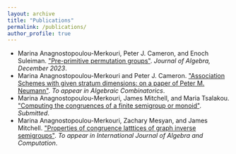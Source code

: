 ```yaml
---
layout: archive
title: "Publications"
permalink: /publications/
author_profile: true
---
```


- Marina Anagnostopoulou-Merkouri, Peter J. Cameron, and Enoch Suleiman. ["Pre-primitive permutation groups"](https://www.sciencedirect.com/science/article/pii/S0021869323004593). *Journal of Algebra, December 2023*.
- Marina Anagnostopoulou-Merkouri and Peter J. Cameron. ["Association Schemes with given stratum dimensions: on a paper of Peter M. Neumann"](https://arxiv.org/abs/2208.04049). *To appear in Algebraic Combinatorics*.
- Marina Anagnostopoulou-Merkouri, James Mitchell, and Maria Tsalakou. ["Computing the congruences of a finite semigroup or monoid"](https://arxiv.org/abs/2302.06295). *Submitted*.
- Marina Anagnostopoulou-Merkouri, Zachary Mesyan, and James Mitchell. ["Properties of congruence latttices of graph inverse semigroups"](https://arxiv.org/abs/2108.08277). *To appear in International Journal of Algebra and Computation*.
